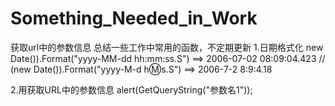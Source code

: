 # Something_Needed_in_Work
获取url中的参数信息
总结一些工作中常用的函数，不定期更新
1.日期格式化
new Date()).Format("yyyy-MM-dd hh:mm:ss.S") ==> 2006-07-02 08:09:04.423
// (new Date()).Format("yyyy-M-d h:m:s.S")      ==> 2006-7-2 8:9:4.18

2.用获取URL中的参数信息
alert(GetQueryString("参数名1"));
